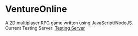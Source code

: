 # VentureOnline
A 2D multiplayer RPG game written using JavaScript/NodeJS.<br>
Current Testing Server: <a href="https://www.evening-tor-81697.herokuapp.com">Testing Server</a>
